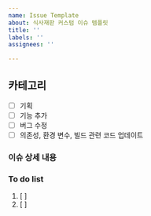 ```yaml
---
name: Issue Template
about: 식사재판 커스텀 이슈 템플릿
title: ''
labels: ''
assignees: ''

---
```


## 카테고리
- [ ] 기획
- [ ] 기능 추가
- [ ] 버그 수정
- [ ] 의존성, 환경 변수, 빌드 관련 코드 업데이트

### 이슈 상세 내용


### To do list
1. [ ] 
2. [ ]
